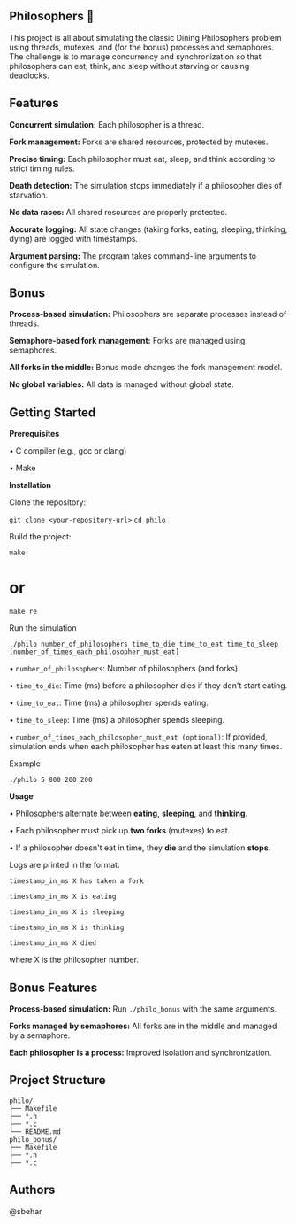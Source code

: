 ## Philosophers 🍝

This project is all about simulating the classic Dining Philosophers problem using threads, mutexes, and (for the bonus) processes and semaphores. 
The challenge is to manage concurrency and synchronization so that philosophers can eat, think, and sleep without starving or causing deadlocks.

## Features

**Concurrent simulation:** Each philosopher is a thread.

**Fork management:** Forks are shared resources, protected by mutexes.

**Precise timing:** Each philosopher must eat, sleep, and think according to strict timing rules.

**Death detection:** The simulation stops immediately if a philosopher dies of starvation.

**No data races:** All shared resources are properly protected.

**Accurate logging:** All state changes (taking forks, eating, sleeping, thinking, dying) are logged with timestamps.

**Argument parsing:** The program takes command-line arguments to configure the simulation.

## Bonus

**Process-based simulation:** Philosophers are separate processes instead of threads.

**Semaphore-based fork management:** Forks are managed using semaphores.

**All forks in the middle:** Bonus mode changes the fork management model.

**No global variables:** All data is managed without global state.

## Getting Started

**Prerequisites**

• C compiler (e.g., gcc or clang)

• Make

**Installation**

Clone the repository:

```git clone <your-repository-url>```
```cd philo```

Build the project:

```make```

# or

```make re```

Run the simulation

```./philo number_of_philosophers time_to_die time_to_eat time_to_sleep [number_of_times_each_philosopher_must_eat]```

• ```number_of_philosophers```: Number of philosophers (and forks).

• ```time_to_die```: Time (ms) before a philosopher dies if they don't start eating.

• ```time_to_eat```: Time (ms) a philosopher spends eating.

• ```time_to_sleep```: Time (ms) a philosopher spends sleeping.

• ```number_of_times_each_philosopher_must_eat (optional)```: If provided, simulation ends when each philosopher has eaten at least this many times.

Example

```./philo 5 800 200 200```

**Usage**

• Philosophers alternate between **eating**, **sleeping**, and **thinking**.

• Each philosopher must pick up **two forks** (mutexes) to eat.

• If a philosopher doesn't eat in time, they **die** and the simulation **stops**.

Logs are printed in the format:

```timestamp_in_ms X has taken a fork```

```timestamp_in_ms X is eating```

```timestamp_in_ms X is sleeping```

```timestamp_in_ms X is thinking```

```timestamp_in_ms X died```

where X is the philosopher number.

## Bonus Features

**Process-based simulation:** Run ```./philo_bonus``` with the same arguments.

**Forks managed by semaphores:** All forks are in the middle and managed by a semaphore.

**Each philosopher is a process:** Improved isolation and synchronization.

## Project Structure
```
philo/
├── Makefile
├── *.h
├── *.c
└── README.md
philo_bonus/
├── Makefile
├── *.h
├── *.c
```

## Authors
@sbehar

